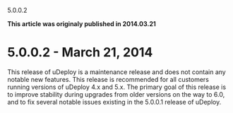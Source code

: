 





5.0.0.2

**This article was originaly published in 2014.03.21**


5.0.0.2 - March 21, 2014
========================




This release of uDeploy is a maintenance release and does not contain any notable new features. This release is recommended for all customers running versions of uDeploy 4.x and 5.x.
The primary goal of this release is to improve stability during upgrades from older versions on the way to 6.0, and to fix several notable issues existing in the 5.0.0.1 release of uDeploy.






